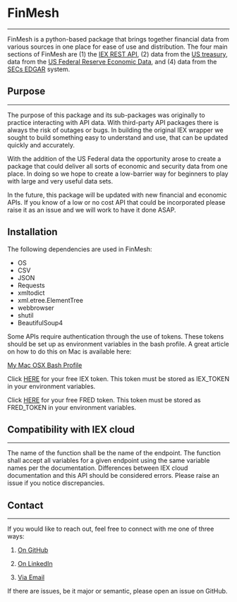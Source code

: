# FinMesh
---
FinMesh is a python-based package that brings together financial data from various sources in one place for ease of use and distribution. The four main sections of FinMesh are (1) the [IEX REST API][1], (2) data from the [US treasury][2], data from the [US Federal Reserve Economic Data][3], and (4) data from the [SECs EDGAR][4] system.

[1]: https://iexcloud.io/docs/api/
[2]: https://www.treasury.gov/resource-center/data-chart-center/digitalstrategy/pages/developer.aspx
[3]: https://fred.stlouisfed.org/
[4]: https://www.sec.gov/edgar/searchedgar/companysearch.html

## Purpose
---
The purpose of this package and its sub-packages was originally to practice interacting with API data. With third-party API packages there is always the risk of outages or bugs. In building the original IEX wrapper we sought to build something easy to understand and use, that can be updated quickly and accurately.

With the addition of the US Federal data the opportunity arose to create a package that could deliver all sorts of economic and security data from one place. In doing so we hope to create a low-barrier way for beginners to play with large and very useful data sets.

In the future, this package will be updated with new financial and economic APIs. If you know of a low or no cost API that could be incorporated please raise it as an issue and we will work to have it done ASAP.

## Installation
The following dependencies are used in FinMesh:
- OS
- CSV
- JSON
- Requests
- xmltodict
- xml.etree.ElementTree
- webbrowser
- shutil
- BeautifulSoup4

Some APIs require authentication through the use of tokens. These tokens should be set up as environment variables in the bash profile. A great article on how to do this on Mac is available here:

[My Mac OSX Bash Profile](https://natelandau.com/my-mac-osx-bash_profile/)

Click [HERE](https://iexcloud.io/) for your free IEX token.
This token must be stored as IEX_TOKEN in your environment variables.

Click [HERE](https://fred.stlouisfed.org/) for your free FRED token. This token must be stored as FRED_TOKEN in your environment variables.


## Compatibility with IEX cloud
---
The name of the function shall be the name of the endpoint.
The function shall accept all variables for a given endpoint using the same variable names per the documentation.
Differences between IEX cloud documentation and this API should be considered errors. Please raise an issue if you notice discrepancies.

## Contact
---
If you would like to reach out, feel free to connect with me one of three ways:

1. [On GitHub][5]

2. [On LinkedIn][6]

3. [Via Email][7]

If there are issues, be it major or semantic, please open an issue on GitHub.


[5]: https://github.com/MichaelPHartmann
[6]: https://www.linkedin.com/in/michael-hartmann/
[7]: MichaelPeterHartmann94@gmail.com
